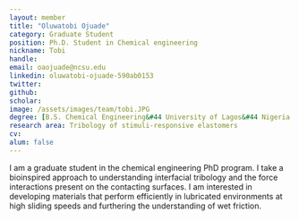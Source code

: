 ```yaml
---
layout: member
title: "Oluwatobi Ojuade"
category: Graduate Student
position: Ph.D. Student in Chemical engineering
nickname: Tobi
handle: 
email: oaojuade@ncsu.edu
linkedin: oluwatobi-ojuade-590ab0153
twitter: 
github: 
scholar: 
image: /assets/images/team/tobi.JPG
degree: [B.S. Chemical Engineering&#44 University of Lagos&#44 Nigeria (2018)] 
research area: Tribology of stimuli-responsive elastomers
cv: 
alum: false
---
```


I am a graduate student in the chemical engineering PhD program. I take a bioinspired approach to understanding interfacial tribology and the force interactions present on the contacting surfaces. I am interested in developing materials that perform efficiently in lubricated environments at high sliding speeds and furthering the understanding of wet friction.
